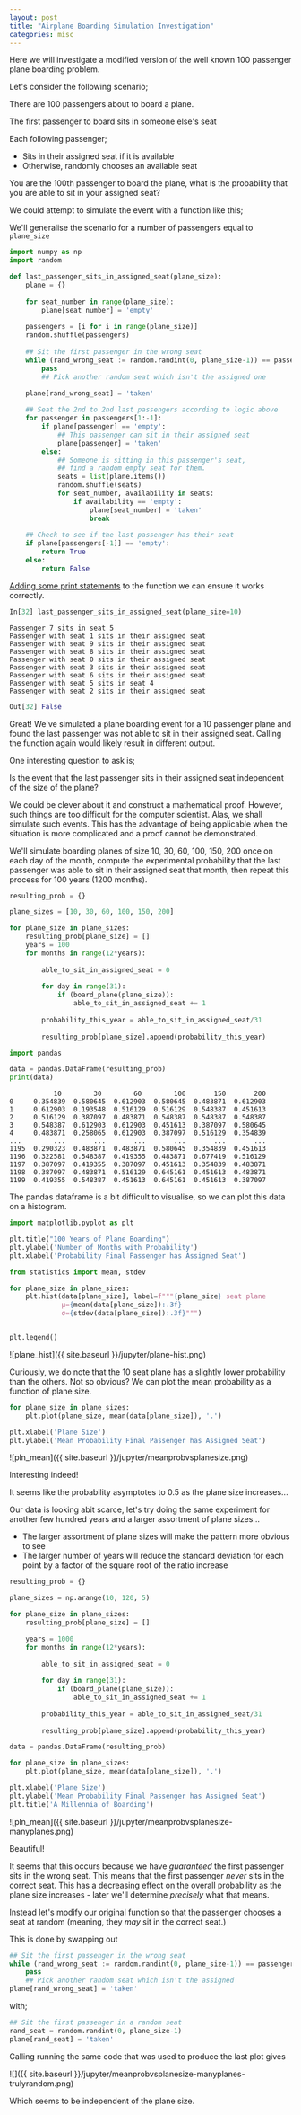 ```yaml
---
layout: post
title: "Airplane Boarding Simulation Investigation"
categories: misc
---
```


Here we will investigate a modified version of the well known 100 passenger plane boarding problem.

Let's consider the following scenario;

There are 100 passengers about to board a plane. 

The first passenger to board sits in someone else's seat

Each following passenger;

- Sits in their assigned seat if it is available
- Otherwise, randomly chooses an available seat

You are the 100th passenger to board the plane, what is the probability that you are able to sit in your assigned seat?

We could attempt to simulate the event with a function like this;

We'll generalise the scenario for a number of passengers equal to `plane_size`

```python
import numpy as np
import random 

def last_passenger_sits_in_assigned_seat(plane_size):
    plane = {}
    
    for seat_number in range(plane_size):
        plane[seat_number] = 'empty'
        
    passengers = [i for i in range(plane_size)]
    random.shuffle(passengers)
    
    ## Sit the first passenger in the wrong seat
    while (rand_wrong_seat := random.randint(0, plane_size-1)) == passengers[0]:
        pass
        ## Pick another random seat which isn't the assigned one

    plane[rand_wrong_seat] = 'taken'
    
    ## Seat the 2nd to 2nd last passengers according to logic above
    for passenger in passengers[1:-1]:
        if plane[passenger] == 'empty':
            ## This passenger can sit in their assigned seat
            plane[passenger] = 'taken'
        else:
            ## Someone is sitting in this passenger's seat, 
            ## find a random empty seat for them.
            seats = list(plane.items())
            random.shuffle(seats)
            for seat_number, availability in seats:
                if availability == 'empty':
                    plane[seat_number] = 'taken'
                    break
                    
    ## Check to see if the last passenger has their seat
    if plane[passengers[-1]] == 'empty':
        return True
    else:
        return False
```

[Adding some print statements]({{site.baseurl}}/jupyter/board_plane_actual.py) to the function we can ensure it works correctly.

```python
In[32] last_passenger_sits_in_assigned_seat(plane_size=10)
```
```
Passenger 7 sits in seat 5
Passenger with seat 1 sits in their assigned seat
Passenger with seat 9 sits in their assigned seat
Passenger with seat 8 sits in their assigned seat
Passenger with seat 0 sits in their assigned seat
Passenger with seat 3 sits in their assigned seat
Passenger with seat 6 sits in their assigned seat
Passenger with seat 5 sits in seat 4
Passenger with seat 2 sits in their assigned seat
```
```python
Out[32] False
```
Great! We've simulated a plane boarding event for a 10 passenger plane and found the last passenger was not able to sit in their assigned seat. Calling the function again would likely result in different output.

One interesting question to ask is;

Is the event that the last passenger sits in their assigned seat independent of the size of the plane?

We could be clever about it and construct a mathematical proof. However, such things are too difficult for the computer scientist. Alas, we shall simulate such events. This has the advantage of being applicable when the situation is more complicated and a proof cannot be demonstrated.

We'll simulate boarding planes of size 10, 30, 60, 100, 150, 200 once on each day of the month, compute the experimental probability that the last passenger was able to sit in their assigned seat that month, then repeat this process for 100 years (1200 months). 

```python
resulting_prob = {}

plane_sizes = [10, 30, 60, 100, 150, 200]

for plane_size in plane_sizes:
    resulting_prob[plane_size] = []
    years = 100
    for months in range(12*years):
    
        able_to_sit_in_assigned_seat = 0
        
        for day in range(31):
            if (board_plane(plane_size)):
                able_to_sit_in_assigned_seat += 1
        
        probability_this_year = able_to_sit_in_assigned_seat/31
        
        resulting_prob[plane_size].append(probability_this_year)

import pandas

data = pandas.DataFrame(resulting_prob)
print(data)
```
```
           10        30        60        100       150       200
0     0.354839  0.580645  0.612903  0.580645  0.483871  0.612903
1     0.612903  0.193548  0.516129  0.516129  0.548387  0.451613
2     0.516129  0.387097  0.483871  0.548387  0.548387  0.548387
3     0.548387  0.612903  0.612903  0.451613  0.387097  0.580645
4     0.483871  0.258065  0.612903  0.387097  0.516129  0.354839
...        ...       ...       ...       ...       ...       ...
1195  0.290323  0.483871  0.483871  0.580645  0.354839  0.451613
1196  0.322581  0.548387  0.419355  0.483871  0.677419  0.516129
1197  0.387097  0.419355  0.387097  0.451613  0.354839  0.483871
1198  0.387097  0.483871  0.516129  0.645161  0.451613  0.483871
1199  0.419355  0.548387  0.451613  0.645161  0.451613  0.387097
```
The pandas dataframe is a bit difficult to visualise, so we can plot this data on a histogram.
```python
import matplotlib.pyplot as plt

plt.title("100 Years of Plane Boarding")
plt.ylabel('Number of Months with Probability')
plt.xlabel('Probability Final Passenger has Assigned Seat')

from statistics import mean, stdev

for plane_size in plane_sizes:
    plt.hist(data[plane_size], label=f"""{plane_size} seat plane 
             μ={mean(data[plane_size]):.3f}
             σ={stdev(data[plane_size]):.3f}""")


plt.legend()
```
![plane_hist]({{ site.baseurl }}/jupyter/plane-hist.png)

Curiously, we do note that the 10 seat plane has a slightly lower probability than the others. Not so obvious? We can plot the mean probability as a function of plane size.

```python
for plane_size in plane_sizes:
    plt.plot(plane_size, mean(data[plane_size]), '.')

plt.xlabel('Plane Size')
plt.ylabel('Mean Probability Final Passenger has Assigned Seat')
```
![pln_mean]({{ site.baseurl }}/jupyter/meanprobvsplanesize.png)

Interesting indeed! 

It seems like the probability asymptotes to 0.5 as the plane size increases...

Our data is looking abit scarce, let's try doing the same experiment for another few hundred years and a larger assortment of plane sizes...

- The larger assortment of plane sizes will make the pattern more obvious to see
- The larger number of years will reduce the standard deviation for each point by a factor of the square root of the ratio increase

```python
resulting_prob = {}

plane_sizes = np.arange(10, 120, 5)

for plane_size in plane_sizes:
    resulting_prob[plane_size] = []

    years = 1000
    for months in range(12*years):
    
        able_to_sit_in_assigned_seat = 0
        
        for day in range(31):
            if (board_plane(plane_size)):
                able_to_sit_in_assigned_seat += 1
        
        probability_this_year = able_to_sit_in_assigned_seat/31
        
        resulting_prob[plane_size].append(probability_this_year)

data = pandas.DataFrame(resulting_prob)

for plane_size in plane_sizes:
    plt.plot(plane_size, mean(data[plane_size]), '.')

plt.xlabel('Plane Size')
plt.ylabel('Mean Probability Final Passenger has Assigned Seat')
plt.title('A Millennia of Boarding')
```
![pln_mean]({{ site.baseurl }}/jupyter/meanprobvsplanesize-manyplanes.png)

Beautiful!

It seems that this occurs because we have *guaranteed* the first passenger sits in the wrong seat. This means that the first passenger *never* sits in the correct seat. This has a decreasing effect on the overall probability as the plane size increases - later we'll determine *precisely* what that means.

Instead let's modify our original function so that the passenger chooses a seat at random (meaning, they *may* sit in the correct seat.)

This is done by swapping out

```python
## Sit the first passenger in the wrong seat
while (rand_wrong_seat := random.randint(0, plane_size-1)) == passengers[0]:
    pass
    ## Pick another random seat which isn't the assigned 
plane[rand_wrong_seat] = 'taken'
```
with; 
```python
## Sit the first passenger in a random seat
rand_seat = random.randint(0, plane_size-1)
plane[rand_seat] = 'taken'
```

Calling running the same code that was used to produce the last plot gives

![]({{ site.baseurl }}/jupyter/meanprobvsplanesize-manyplanes-trulyrandom.png)

Which seems to be independent of the plane size.
